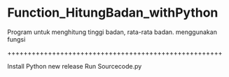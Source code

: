 # Function_HitungBadan_withPython
Program untuk menghitung tinggi badan, rata-rata badan. menggunakan fungsi


+++++++++++++++++++++++++++++++++++++++++++++++++++++

Install Python new release
Run Sourcecode.py
